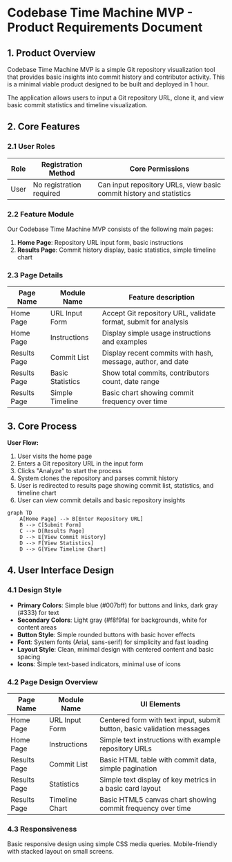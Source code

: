 # Codebase Time Machine MVP - Product Requirements Document

## 1. Product Overview
Codebase Time Machine MVP is a simple Git repository visualization tool that provides basic insights into commit history and contributor activity. This is a minimal viable product designed to be built and deployed in 1 hour.

The application allows users to input a Git repository URL, clone it, and view basic commit statistics and timeline visualization.

## 2. Core Features

### 2.1 User Roles
| Role | Registration Method | Core Permissions |
|------|---------------------|------------------|
| User | No registration required | Can input repository URLs, view basic commit history and statistics |

### 2.2 Feature Module
Our Codebase Time Machine MVP consists of the following main pages:
1. **Home Page**: Repository URL input form, basic instructions
2. **Results Page**: Commit history display, basic statistics, simple timeline chart

### 2.3 Page Details
| Page Name | Module Name | Feature description |
|-----------|-------------|---------------------|
| Home Page | URL Input Form | Accept Git repository URL, validate format, submit for analysis |
| Home Page | Instructions | Display simple usage instructions and examples |
| Results Page | Commit List | Display recent commits with hash, message, author, and date |
| Results Page | Basic Statistics | Show total commits, contributors count, date range |
| Results Page | Simple Timeline | Basic chart showing commit frequency over time |

## 3. Core Process

**User Flow:**
1. User visits the home page
2. Enters a Git repository URL in the input form
3. Clicks "Analyze" to start the process
4. System clones the repository and parses commit history
5. User is redirected to results page showing commit list, statistics, and timeline chart
6. User can view commit details and basic repository insights

```mermaid
graph TD
    A[Home Page] --> B[Enter Repository URL]
    B --> C[Submit Form]
    C --> D[Results Page]
    D --> E[View Commit History]
    D --> F[View Statistics]
    D --> G[View Timeline Chart]
```

## 4. User Interface Design

### 4.1 Design Style
- **Primary Colors**: Simple blue (#007bff) for buttons and links, dark gray (#333) for text
- **Secondary Colors**: Light gray (#f8f9fa) for backgrounds, white for content areas
- **Button Style**: Simple rounded buttons with basic hover effects
- **Font**: System fonts (Arial, sans-serif) for simplicity and fast loading
- **Layout Style**: Clean, minimal design with centered content and basic spacing
- **Icons**: Simple text-based indicators, minimal use of icons

### 4.2 Page Design Overview
| Page Name | Module Name | UI Elements |
|-----------|-------------|-------------|
| Home Page | URL Input Form | Centered form with text input, submit button, basic validation messages |
| Home Page | Instructions | Simple text instructions with example repository URLs |
| Results Page | Commit List | Basic HTML table with commit data, simple pagination |
| Results Page | Statistics | Simple text display of key metrics in a basic card layout |
| Results Page | Timeline Chart | Basic HTML5 canvas chart showing commit frequency over time |

### 4.3 Responsiveness
Basic responsive design using simple CSS media queries. Mobile-friendly with stacked layout on small screens.
